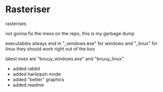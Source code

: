 # Rasteriser
rasterises

not gonna fix the mess on the repo, this is my garbage dump

executables always end in "_windows.exe" for windows and "_linux" for linux
they should work right out of the box

latest exes are "bnuuy_windows.exe" and "bnuuy_linux"
- added rabbit
- added harlequin mode
- added "better" graphics
- added readme
